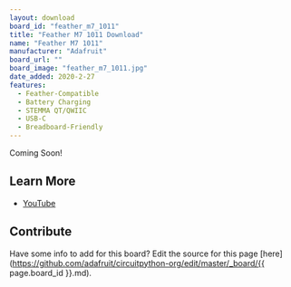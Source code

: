 ```yaml
---
layout: download
board_id: "feather_m7_1011"
title: "Feather M7 1011 Download"
name: "Feather M7 1011"
manufacturer: "Adafruit"
board_url: ""
board_image: "feather_m7_1011.jpg"
date_added: 2020-2-27
features:
  - Feather-Compatible
  - Battery Charging
  - STEMMA QT/QWIIC
  - USB-C
  - Breadboard-Friendly
---
```


Coming Soon!

## Learn More
* [YouTube](https://www.youtube.com/watch?time_continue=1059&v=k62kM94gieo)

## Contribute

Have some info to add for this board? Edit the source for this page [here](https://github.com/adafruit/circuitpython-org/edit/master/_board/{{ page.board_id }}.md).
